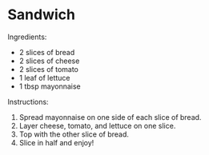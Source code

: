 # Sandwich
Ingredients:
- 2 slices of bread
- 2 slices of cheese
- 2 slices of tomato
- 1 leaf of lettuce
- 1 tbsp mayonnaise

Instructions:
1. Spread mayonnaise on one side of each slice of bread.
2. Layer cheese, tomato, and lettuce on one slice.
3. Top with the other slice of bread.
4. Slice in half and enjoy!
